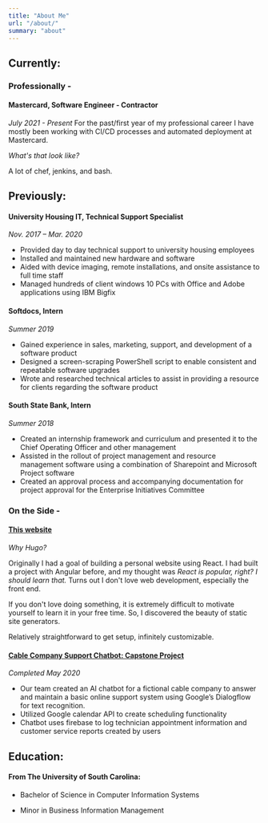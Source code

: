 ```yaml
---
title: "About Me"
url: "/about/"
summary: "about"
---
```


## Currently:
### Professionally -
#### Mastercard, Software Engineer - Contractor 
*July 2021 - Present*
For the past/first year of my professional career I have mostly been working with CI/CD processes and automated deployment at Mastercard. 

*What's that look like?*

A lot of chef, jenkins, and bash. 

## Previously:
#### University Housing IT, Technical Support Specialist
*Nov. 2017 – Mar. 2020*
* Provided day to day technical support to university housing employees
* Installed and maintained new hardware and software
*	Aided with device imaging, remote installations, and onsite assistance to full time staff
*	Managed hundreds of client windows 10 PCs with Office and Adobe applications using IBM Bigfix
#### Softdocs, Intern
*Summer 2019*
*	Gained experience in sales, marketing, support, and development of a software product
*	Designed a screen-scraping PowerShell script to enable consistent and repeatable software upgrades
*	Wrote and researched technical articles to assist in providing a resource for clients regarding the software product
#### South State Bank, Intern
  *Summer 2018*
*	Created an internship framework and curriculum and presented it to the Chief Operating Officer and other management 
*	Assisted in the rollout of project management and resource management software using a combination of Sharepoint and Microsoft Project software
*	Created an approval process and accompanying documentation for project approval for the Enterprise Initiatives Committee 





### On the Side - 
#### [This website](/) 
*Why Hugo?*

Originally I had a goal of building a personal website using React. I had built a project with Angular before, and my thought was *React is popular, right? I should learn that.* Turns out I don't love web development, especially the front end.

If you don't love doing something, it is extremely difficult to motivate yourself to learn it in your free time. So, I discovered the beauty of static site generators. 

Relatively straightforward to get setup, infinitely customizable. 

#### [Cable Company Support Chatbot: Capstone Project]()
*Completed May 2020*
*	Our team created an AI chatbot for a fictional cable company to answer and maintain a basic online support system using Google’s Dialogflow for text recognition.
*	Utilized Google calendar API to create scheduling functionality 
*	Chatbot uses firebase to log technician appointment information and customer service reports created by users


## Education:
#### From The University of South Carolina: 

  * Bachelor of Science in Computer Information Systems

  * Minor in Business Information Management 


